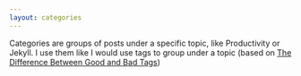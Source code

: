 ```yaml
---
layout: categories
---
```


Categories are groups of posts under a specific topic, like Productivity or Jekyll. I use them like I would use tags to group under a topic (based on [The Difference Between Good and Bad Tags](https://zettelkasten.de/posts/object-tags-vs-topic-tags/))